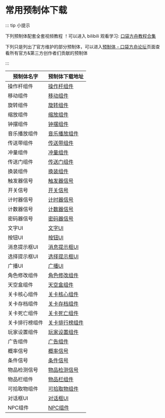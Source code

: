 # 常用预制体下载

::: tip 小提示

下列预制体配套全套视频教程 ！可以进入 bilibili 观看学习: [口袋方舟教程合集](https://space.bilibili.com/3537113119197710/channel/collectiondetail?sid=2451975)

下列只是列出了官方维护的部分预制体，可以进入[预制体 - 口袋方舟论坛](https://forum.ark.online/plugin.php?id=one_market&action=list&aid=2)页面查看所有官方&第三方创作者们贡献的预制体

:::

| 预制体名字     | 预制体下载地址                                               |
| -------------- | ------------------------------------------------------------ |
| 操作杆组件     | [操作杆组件](https://forum.ark.online/plugin.php?id=one_market&action=item&sid=8) |
| 移动组件       | [移动组件](https://forum.ark.online/plugin.php?id=one_market&action=item&sid=9) |
| 旋转组件       | [旋转组件](https://forum.ark.online/plugin.php?id=one_market&action=item&sid=10) |
| 缩放组件       | [缩放组件](https://forum.ark.online/plugin.php?id=one_market&action=item&sid=11) |
| 钟摆组件       | [钟摆组件](https://forum.ark.online/plugin.php?id=one_market&action=item&sid=6) |
| 音乐播放组件   | [音乐播放组件](https://forum.ark.online/plugin.php?id=one_market&action=item&sid=5) |
| 传送带组件     | [传送带组件](https://forum.ark.online/plugin.php?id=one_market&action=item&sid=17) |
| 冲量组件       | [冲量组件](https://forum.ark.online/plugin.php?id=one_market&action=item&sid=18) |
| 传送门组件     | [传送门组件](https://forum.ark.online/plugin.php?id=one_market&action=item&sid=19) |
| 换装组件       | [换装组件](https://forum.ark.online/plugin.php?id=one_market&action=item&sid=20) |
| 触发器信号     | [触发器信号](https://forum.ark.online/plugin.php?id=one_market&action=item&sid=12) |
| 开关信号       | [开关信号](https://forum.ark.online/plugin.php?id=one_market&action=item&sid=13) |
| 计时器信号     | [计时器信号](https://forum.ark.online/plugin.php?id=one_market&action=item&sid=15) |
| 计数器信号     | [计数器信号](https://forum.ark.online/plugin.php?id=one_market&action=item&sid=16) |
| 密码器信号     | [密码器信号](https://forum.ark.online/plugin.php?id=one_market&action=item&sid=14) |
| 文字UI         | [文字UI](https://forum.ark.online/plugin.php?id=one_market&action=item&sid=21) |
| 按钮UI         | [按钮UI](https://forum.ark.online/plugin.php?id=one_market&action=item&sid=22) |
| 消息提示框UI   | [消息提示框UI](https://forum.ark.online/plugin.php?id=one_market&action=item&sid=23) |
| 选择提示框UI   | [选择提示框UI](https://forum.ark.online/plugin.php?id=one_market&action=item&sid=7) |
| 广播UI         | [广播UI](https://forum.ark.online/plugin.php?id=one_market&action=item&sid=24) |
| 角色修改组件   | [角色修改组件](https://forum.ark.online/plugin.php?id=one_market&action=item&sid=25) |
| 天空盒组件     | [天空盒组件](https://forum.ark.online/plugin.php?id=one_market&action=item&sid=26) |
| 关卡核心组件   | [关卡核心组件](https://forum.ark.online/plugin.php?id=one_market&action=item&sid=27) |
| 关卡存档组件   | [关卡存档组件](https://forum.ark.online/plugin.php?id=one_market&action=item&sid=28) |
| 关卡死亡组件   | [关卡死亡组件](https://forum.ark.online/plugin.php?id=one_market&action=item&sid=29) |
| 关卡排行榜组件 | [关卡排行榜组件](https://forum.ark.online/plugin.php?id=one_market&action=item&sid=30) |
| 玩家设置组件   | [玩家设置组件](https://forum.ark.online/plugin.php?id=one_market&action=item&sid=31) |
| 广告组件       | [广告组件](https://forum.ark.online/plugin.php?id=one_market&action=item&sid=32) |
| 概率信号       | [概率信号](https://forum.ark.online/plugin.php?id=one_market&action=item&sid=33) |
| 条件信号       | [条件信号](https://forum.ark.online/plugin.php?id=one_market&action=item&sid=34) |
| 物品检测信号   | [物品检测信号](https://forum.ark.online/plugin.php?id=one_market&action=item&sid=36) |
| 物品栏组件     | [物品栏组件](https://forum.ark.online/plugin.php?id=one_market&action=item&sid=35) |
| 可拾取物组件   | [可拾取物组件](https://forum.ark.online/plugin.php?id=one_market&action=item&sid=37) |
| 对话框UI       | [对话框UI](https://forum.ark.online/plugin.php?id=one_market&action=item&sid=38) |
| NPC组件        | [NPC组件](https://forum.ark.online/plugin.php?id=one_market&action=item&sid=121) |
